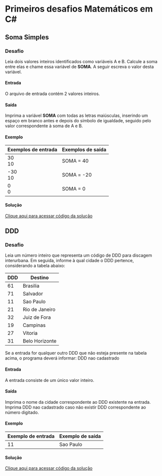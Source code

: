 # Primeiros desafios Matemáticos em C#

## Soma Simples

### Desafio

Leia dois valores inteiros identificados como variáveis A e B. Calcule a soma entre elas e chame essa variável de **SOMA**.
A seguir escreva o valor desta variável.

#### Entrada

O arquivo de entrada contém 2 valores inteiros.

#### Saída

Imprima a variável **SOMA** com todas as letras maiúsculas, inserindo um espaço em branco antes e depois do símbolo de igualdade, seguido pelo valor correspondente à soma de A e B.

#### Exemplo

Exemplos de entrada | Exemplos de saída
--------------------|------------------
30<br>10            | SOMA = 40<br>
-30<br>10           | SOMA = -20<br>
0<br>0              | SOMA = 0<br>

#### Solução

[Clique aqui para acessar código da solução](./SomaSimples)

## DDD

### Desafio

Leia um número inteiro que representa um código de DDD para discagem interurbana. Em seguida, informe à qual cidade o DDD pertence, considerando a tabela abaixo:

DDD | Destino
----|--------
61  | Brasilia
71  | Salvador
11  | Sao Paulo
21  | Rio de Janeiro
32  | Juiz de Fora
19  | Campinas
27  | Vitoria
31  | Belo Horizonte

Se a entrada for qualquer outro DDD que não esteja presente na tabela acima, o programa deverá informar:
DDD nao cadastrado

#### Entrada

A entrada consiste de um único valor inteiro.

#### Saída

Imprima o nome da cidade correspondente ao DDD existente na entrada. Imprima DDD nao cadastrado caso não existir DDD correspondente ao número digitado.

#### Exemplo

Exemplo de entrada | Exemplo de saída
-------------------|-----------------
11                 | Sao Paulo


#### Solução

[Clique aqui para acessar código da solução](./DDD)
